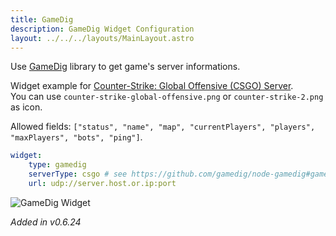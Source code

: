```yaml
---
title: GameDig
description: GameDig Widget Configuration
layout: ../../../layouts/MainLayout.astro
---
```


Use [GameDig](https://www.npmjs.com/package/gamedig) library to get game's server informations.

Widget example for [Counter-Strike: Global Offensive (CSGO) Server](https://developer.valvesoftware.com/wiki/Counter-Strike:_Global_Offensive/Dedicated_Servers).\
You can use `counter-strike-global-offensive.png` or `counter-strike-2.png` as icon.

Allowed fields: `["status", "name", "map", "currentPlayers", "players", "maxPlayers", "bots", "ping"]`.

```yaml
widget:
    type: gamedig
    serverType: csgo # see https://github.com/gamedig/node-gamedig#games-list
    url: udp://server.host.or.ip:port
```

<img alt="GameDig Widget" src="https://github-production-user-asset-6210df.s3.amazonaws.com/18687289/256046577-f973503b-d309-493b-b88b-03a518c611bc.png">

*Added in v0.6.24*

